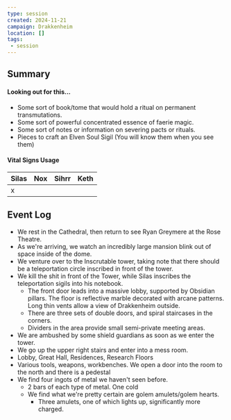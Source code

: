 ```yaml
---
type: session
created: 2024-11-21
campaign: Drakkenheim
location: []
tags:
 - session
---
```



## Summary

#### Looking out for this...

- Some sort of book/tome that would hold a ritual on permanent transmutations.
- Some sort of powerful concentrated essence of faerie magic.
- Some sort of notes or information on severing pacts or rituals.
- Pieces to craft an Elven Soul Sigil (You will know them when you see them)

####  Vital Signs Usage

| Silas | Nox | Sihrr | Keth |
| ----- | --- | ----- | ---- |
| x     |     |       |      |

## Event Log

- We rest in the Cathedral, then return to see Ryan Greymere at the Rose Theatre.
- As we're arriving, we watch an incredibly large mansion blink out of space inside of the dome.
- We venture over to the Inscrutable tower, taking note that there should be a teleportation circle inscribed in front of the tower.
- We kill the shit in front of the Tower, while Silas inscribes the teleportation sigils into his notebook.
	- The front door leads into a massive lobby, supported by Obsidian pillars. The floor is reflective marble decorated with arcane patterns. Long thin vents allow a view of Drakkenheim outside. 
	- There are three sets of double doors, and spiral staircases in the corners.
	- Dividers in the area provide small semi-private meeting areas.
- We are ambushed by some shield guardians as soon as we enter the tower.
- We go up the upper right stairs and enter into a mess room.
- Lobby, Great Hall, Residences, Research Floors
- Various tools, weapons, workbenches. We open a door into the room to the north and there is a pedestal
- We find four ingots of metal we haven't seen before.
	- 2 bars of each type of metal. One cold
	- We find what we're pretty certain are golem amulets/golem hearts.
		- Three amulets, one of which lights up, significantly more charged.
